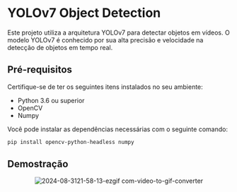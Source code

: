 # YOLOv7 Object Detection

Este projeto utiliza a arquitetura YOLOv7 para detectar objetos em vídeos. O modelo YOLOv7 é conhecido por sua alta precisão e velocidade na detecção de objetos em tempo real.

## Pré-requisitos

Certifique-se de ter os seguintes itens instalados no seu ambiente:

- Python 3.6 ou superior
- OpenCV
- Numpy

Você pode instalar as dependências necessárias com o seguinte comando:

```bash
pip install opencv-python-headless numpy
```

## Demostração

<div align="center">
  
![2024-08-3121-58-13-ezgif com-video-to-gif-converter](https://github.com/user-attachments/assets/45f2eef1-219a-48e7-b729-b8db70906a02)

</div>
